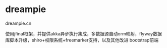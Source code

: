 dreampie
========

dreampie.cn

使用jfinal框架，并提供akka异步执行集成，多数据源自动orm映射，flyway数据库脚本升级，shiro+权限系统+freemarker支持，以及其他改进
bootstrap前端
